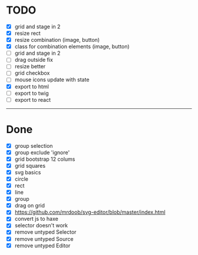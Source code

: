 # TODO

- [x] grid and stage in 2
- [x] resize rect
- [x] resize combination (image, button)
- [x] class for combination elements (image, button)
- [ ] grid and stage in 2
- [ ] drag outside fix
- [ ] resize better
- [ ] grid checkbox
- [ ] mouse icons update with state
- [x] export to html
- [ ] export to twig
- [ ] export to react

---

# Done

- [x] group selection
- [x] group exclude 'ignore'
- [x] grid bootstrap 12 colums
- [x] grid squares
- [x] svg basics
- [x] circle
- [x] rect
- [x] line
- [x] group
- [x] drag on grid
- [x] https://github.com/mrdoob/svg-editor/blob/master/index.html
- [x] convert js to haxe
- [x] selector doesn't work
- [x] remove untyped Selector
- [x] remove untyped Source
- [x] remove untyped Editor

